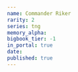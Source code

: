 ```yaml
---
name: Commander Riker
rarity: 2
series: tng
memory_alpha:
bigbook_tier: -1
in_portal: true
date:
published: true
---
```



